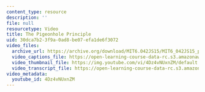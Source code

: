 ```yaml
---
content_type: resource
description: ''
file: null
resourcetype: Video
title: The Pigeonhole Principle
uid: 30dca7b2-3f9a-0ad8-be07-efa1de6f3072
video_files:
  archive_url: https://archive.org/download/MIT6.042JS15/MIT6_042JS15_pigeonhole_video_ipod.mp4
  video_captions_file: https://open-learning-course-data-rc.s3.amazonaws.com/6-042j-mathematics-for-computer-science-spring-2015/80823c3c458d5754bb0ab07cd834f9c4_4Dz4vNUxnZM.vtt
  video_thumbnail_file: https://img.youtube.com/vi/4Dz4vNUxnZM/default.jpg
  video_transcript_file: https://open-learning-course-data-rc.s3.amazonaws.com/6-042j-mathematics-for-computer-science-spring-2015/387dde5a5d0604a9baf3e2f11920dce0_4Dz4vNUxnZM.pdf
video_metadata:
  youtube_id: 4Dz4vNUxnZM
---
```

